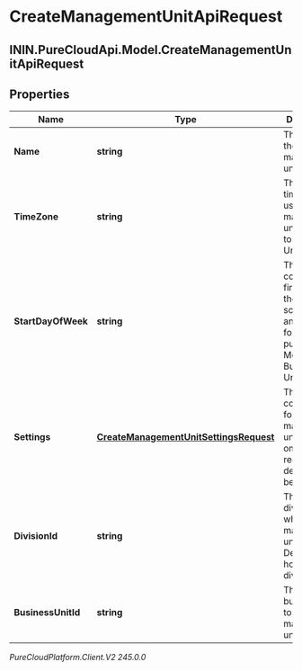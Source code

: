 # CreateManagementUnitApiRequest

## ININ.PureCloudApi.Model.CreateManagementUnitApiRequest

## Properties

|Name | Type | Description | Notes|
|------------ | ------------- | ------------- | -------------|
| **Name** | **string** | The name of the management unit | |
| **TimeZone** | **string** | The default time zone to use for this management unit.  Moving to Business Unit | [optional] |
| **StartDayOfWeek** | **string** | The configured first day of the week for scheduling and forecasting purposes. Moving to Business Unit | [optional] |
| **Settings** | [**CreateManagementUnitSettingsRequest**](CreateManagementUnitSettingsRequest) | The configuration for the management unit.  If omitted, reasonable defaults will be assigned | [optional] |
| **DivisionId** | **string** | The id of the division to which this management unit belongs.  Defaults to home division ID | [optional] |
| **BusinessUnitId** | **string** | The id of the business unit to which this management unit belongs | |



_PureCloudPlatform.Client.V2 245.0.0_
